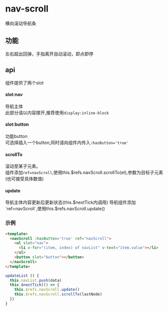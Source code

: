 # nav-scroll
横向滚动导航条

## 功能
左右超出回弹，手指离开自动滚动，即点即停

## api

组件提供了两个slot

#### slot:nav
导航主体  
此部分请以内容撑开,推荐使用`display:inline-block`
#### slot:button
功能button  
可选择插入一个button,同时请向组件内传入`:hasButton='true'`
#### scrollTo
滚动至某子元素。  
组件添加`ref=navScroll`,使用this.$refs.navScroll.scrollTo(el),参数为目标子元素(也可接受具体数值)
#### update
导航主体内容更新后更新状态(this.$nextTick内调用)
导航组件添加`ref=navScroll`,使用this.$refs.navScroll.update()

### 示例
```html
<template>
  <navScroll :hasButton='true' ref="navScroll">
    <ul slot="nav">
      <li v-for="(item, index) of navList" v-text="item.value"></li>
    </ul>
    <button slot="button"></button>
  </navScroll>
</template>
```
```js
updateList () {
  this.navList.push(data)
  this.$nextTick(() => {
    this.$refs.navScroll.update()
    this.$refs.navScroll.scrollTo(lastNode)
  })
}
```